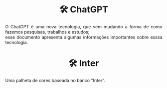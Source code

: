<h1 text align= "center">🛠 ChatGPT </h1>
<p text align= "justify">O ChatGPT é uma nova tecnologia, que vem mudando a forma de como fazemos pesquisas, trabalhos e estudos; <br>
  esse documento apresenta algumas informações importantes sobre esssa tecnologia.</p>

<h1 text align= "center">🛠 Inter</h1>
<p text align= "justify">Uma palheta de cores baseada no banco "Inter".</p>
